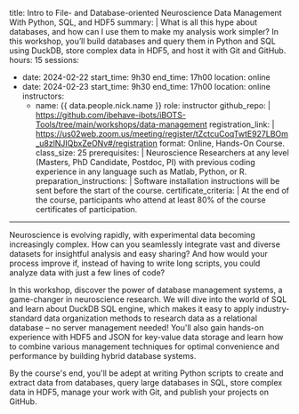 title: Intro to File- and Database-oriented Neuroscience Data Management With Python, SQL, and HDF5
summary: |
    What is all this hype about databases, and how can I use them to make my analysis work simpler?  In this workshop, you’ll build databases and query them in Python and SQL using DuckDB, store complex data in HDF5, and host it with Git and GitHub.
hours: 15
sessions:
- date: 2024-02-22
  start_time: 9h30
  end_time: 17h00
  location: online
- date: 2024-02-23
  start_time: 9h30
  end_time: 17h00
  location: online
instructors:
  - name: {{ data.people.nick.name }}
    role: instructor
github_repo: |
    https://github.com/ibehave-ibots/iBOTS-Tools/tree/main/workshops/data-management
registration_link: |
    https://us02web.zoom.us/meeting/register/tZctcuCoqTwtE927LBOm_u8zlNJIQbxZeONv#/registration
format: Online, Hands-On Course. 
class_size: 25
prerequisites:  |
    Neuroscience Researchers at any level (Masters, PhD Candidate, Postdoc, PI) with previous coding experience in any language such as Matlab, Python, or R.
preparation_instructions: |
    Software installation instructions will be sent before the start of the course.
certificate_criteria: | 
    At the end of the course, participants who attend at least 80% of the course certificates of participation.
---

Neuroscience is evolving rapidly, with experimental data becoming increasingly complex. How can you seamlessly integrate vast and diverse datasets for insightful analysis and easy sharing? And how would your process improve if, instead of having to write long scripts, you could analyze data with just a few lines of code?

In this workshop, discover the power of database management systems, a game-changer in neuroscience research. We will dive into the world of SQL and learn about DuckDB SQL engine, which makes it easy to apply industry-standard data organization methods to research data as a relational database – no server management needed! You'll also gain hands-on experience with HDF5 and JSON for key-value data storage and learn how to  combine various management techniques for optimal convenience and performance by building hybrid database systems. 

By the course's end, you'll be adept at writing Python scripts to create and extract data from databases, query large databases in SQL, store complex data in HDF5, manage your work with Git, and publish your projects on GitHub.
